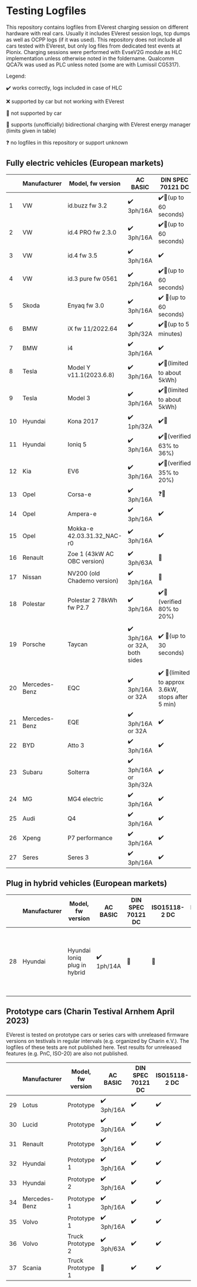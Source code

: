 # Testing Logfiles

This repository contains logfiles from EVerest charging session on different hardware with real cars.
Usually it includes EVerest session logs, tcp dumps as well as OCPP logs (if it was used).
This repository does not include all cars tested with EVerest, but only log files from dedicated test events at Pionix.
Charging sessions were performed with EvseV2G module as HLC implementation unless otherwise noted in the foldername.
Qualcomm QCA7k was used as PLC unless noted (some are with Lumissil CG5317).

Legend:

:heavy_check_mark: works correctly, logs included in case of HLC

❌ supported by car but not working with EVerest

:black_square_button: not supported by car

🔄 supports (unofficially) bidirectional charging with EVerest energy manager (limits given in table)

❓ no logfiles in this repository or support unknown

## Fully electric vehicles (European markets)

|     | Manufacturer  | Model, fw version           | AC BASIC                                      | DIN SPEC 70121 DC                                                | ISO15118-2 DC                             | ISO15118-2 AC                   | Comments                                                                                                                                  |
| --- | ------------- | --------------------------- | --------------------------------------------- | ---------------------------------------------------------------- | ----------------------------------------- | ------------------------------- | ----------------------------------------------------------------------------------------------------------------------------------------- |
| 1   | VW            | id.buzz fw 3.2              | :heavy_check_mark: 3ph/16A                    | :heavy_check_mark:🔄(up to 60 seconds)                            | ❓                                         | ❓                               | random MAC, 60s timeout in CurrentDemand                                                                                                  |
| 2   | VW            | id.4 PRO fw 2.3.0           | :heavy_check_mark: 3ph/16A                    | :heavy_check_mark:🔄(up to 60 seconds)                            | :heavy_check_mark:🔄(up to 60 seconds)     | :heavy_check_mark:              | random MAC, 60s timeout in CurrentDemand                                                                                                  |
| 3   | VW            | id.4 fw 3.5                 | :heavy_check_mark: 3ph/16A                    | :heavy_check_mark:                                               | :heavy_check_mark:                        | :heavy_check_mark:              | random MAC, 60s timeout in CurrentDemand                                                                                                  |
| 4   | VW            | id.3 pure fw 0561           | :heavy_check_mark: 2ph/16A                    | :heavy_check_mark:🔄(up to 60 seconds)                            | :heavy_check_mark:🔄(up to 60 seconds)     | :heavy_check_mark:              | random MAC, 60s timeout in CurrentDemand                                                                                                  |
| 5   | Skoda         | Enyaq fw 3.0                | :heavy_check_mark: 3ph/16A                    | :heavy_check_mark: 🔄(up to 60 seconds)                           | ❓🔄(up to 60 seconds)                      | :heavy_check_mark:              | random MAC, 60s timeout in CurrentDemand                                                                                                  |
| 6   | BMW           | iX fw 11/2022.64            | :heavy_check_mark: 3ph/32A                    | :heavy_check_mark:🔄(up to 5 minutes)                             | :heavy_check_mark:🔄(up to 5 minutes)      | ❓                               |                                                                                                                                           |
| 7   | BMW           | i4                          | :heavy_check_mark: 3ph/16A                    | :heavy_check_mark:                                               | ❓                                         | ❓                               |                                                                                                                                           |
| 8   | Tesla         | Model Y v11.1(2023.6.8)     | :heavy_check_mark: 3ph/16A                    | :heavy_check_mark:🔄(limited to about 5kWh)                       | :black_square_button:                     | :black_square_button:           |                                                                                                                                           |
| 9   | Tesla         | Model 3                     | :heavy_check_mark: 3ph/16A                    | :heavy_check_mark:🔄(limited to about 5kWh)                       | :black_square_button:                     | :black_square_button:           |                                                                                                                                           |
| 10  | Hyundai       | Kona 2017                   | :heavy_check_mark: 1ph/32A                    | :heavy_check_mark:🔄                                              | :black_square_button:                     | :black_square_button:           |                                                                                                                                           |
| 11  | Hyundai       | Ioniq 5                     | :heavy_check_mark: 3ph/16A                    | :heavy_check_mark:🔄(verified 63% to 36%)                         | :heavy_check_mark:🔄                       | :black_square_button:           |                                                                                                                                           |
| 12  | Kia           | EV6                         | :heavy_check_mark: 3ph/16A                    | :heavy_check_mark:🔄(verified 35% to 20%)                         | :heavy_check_mark:🔄                       | :black_square_button:           |                                                                                                                                           |
| 13  | Opel          | Corsa-e                     | :heavy_check_mark: 3ph/16A                    | ❓🔄                                                               | :black_square_button:                     | :black_square_button:           | Charger fw crashes with ISO-2 AC                                                                                                          |
| 14  | Opel          | Ampera-e                    | :heavy_check_mark: 3ph/16A                    | :heavy_check_mark:                                               | :black_square_button:                     | :black_square_button:           |                                                                                                                                           |
| 15  | Opel          | Mokka-e 42.03.31.32_NAC-r0  | :heavy_check_mark: 3ph/16A                    | :heavy_check_mark:                                               | :heavy_check_mark:                        | :black_square_button:           |                                                                                                                                           |
| 16  | Renault       | Zoe 1 (43kW AC OBC version) | :heavy_check_mark: 3ph/63A                    | :black_square_button:                                            | :black_square_button:                     | :black_square_button:           | high DC residual current, >10mA                                                                                                           |
| 17  | Nissan        | NV200 (old Chademo version) | :heavy_check_mark: 3ph/16A                    | :black_square_button:                                            | :black_square_button:                     | :black_square_button:           | Chademo not supported with EVerest yet                                                                                                    |
| 18  | Polestar      | Polestar 2 78kWh fw P2.7    | :heavy_check_mark: 3ph/16A                    | :heavy_check_mark:🔄 (verified 80% to 20%)                        | :heavy_check_mark:🔄 (verified 80% to 20%) | :black_square_button:           | ISO-2 AC: Car selects AC_single_phase_core and stops after ChargeParameterDiscoveryRes                                                    |
| 19  | Porsche       | Taycan                      | :heavy_check_mark: 3ph/16A or 32A, both sides | :heavy_check_mark: 🔄(up to 30 seconds)                           | :heavy_check_mark:                        | :heavy_check_mark: (both sides) | DC: <20s timeout in CableCheck, 30s timeout in CurrentDemand<br>Tested model had only AC port on drivers side and 800VDC+AC on other side |
| 20  | Mercedes-Benz | EQC                         | :heavy_check_mark: 3ph/16A or 32A             | :heavy_check_mark: 🔄(limited to approx 3.6kW, stops after 5 min) | :black_square_button:                     | :black_square_button:           | Discharging more then 3.6kW: car tries to limit discharging and eventually stops                                                          |
| 21  | Mercedes-Benz | EQE                         | :heavy_check_mark: 3ph/16A or 32A             | :heavy_check_mark:                                               | :heavy_check_mark:                        | :heavy_check_mark:              |                                                                                                                                           |
| 22  | BYD           | Atto 3                      | :heavy_check_mark: 3ph/16A                    | :heavy_check_mark:                                               | :heavy_check_mark:                        | :black_square_button:           |                                                                                                                                           |
| 23  | Subaru        | Solterra                    | :heavy_check_mark: 3ph/16A or 3ph/32A         | :heavy_check_mark:                                               | :heavy_check_mark:                        | :black_square_button:           | |
| 24  | MG        | MG4 electric                    | :heavy_check_mark: 3ph/16A         | :heavy_check_mark:                                               | :heavy_check_mark:                        | :black_square_button:           |       |
| 25  | Audi        | Q4                    | :heavy_check_mark: 3ph/16A         | :heavy_check_mark:                                               | :heavy_check_mark:                        | :heavy_check_mark:        |       |
| 26  | Xpeng        | P7 performance             | :heavy_check_mark: 3ph/16A         | :heavy_check_mark:                                               | :heavy_check_mark:                        | :black_square_button:           |       |
| 27  | Seres        | Seres 3             | :heavy_check_mark: 3ph/16A         | :heavy_check_mark:                                               | :heavy_check_mark:                        | :black_square_button:           | On AC ISO15118-2, the EV sends a CableCheck req in AC    |



## Plug in hybrid vehicles (European markets)
|     | Manufacturer | Model, fw version            | AC BASIC                   | DIN SPEC 70121 DC     | ISO15118-2 DC         | ISO15118-2 AC         | Comments                                                               |
| --- | ------------ | ---------------------------- | -------------------------- | --------------------- | --------------------- | --------------------- | ---------------------------------------------------------------------- |
| 28  | Hyundai      | Hyundai Ioniq plug in hybrid | :heavy_check_mark: 1ph/14A | :black_square_button: | :black_square_button: | :black_square_button: | Charger stops if 5% PWM presented and does not recover until replugged |

## Prototype cars (Charin Testival Arnhem April 2023)

EVerest is tested on prototype cars or series cars with unreleased firmware versions on testivals in regular intervals (e.g. organized by Charin e.V.). The logfiles of these tests are not published here. Test results for unreleased features (e.g. PnC, ISO-20) are also not published.

|     | Manufacturer  | Model, fw version | AC BASIC                   | DIN SPEC 70121 DC  | ISO15118-2 DC      | ISO15118-2 AC         | Comments |
| --- | ------------- | ----------------- | -------------------------- | ------------------ | ------------------ | --------------------- | -------- |
| 29  | Lotus         | Prototype         | :heavy_check_mark: 3ph/16A | :heavy_check_mark: | :heavy_check_mark: | :black_square_button: |          |
| 30  | Lucid         | Prototype         | :heavy_check_mark: 3ph/16A | :heavy_check_mark: | :heavy_check_mark: | :heavy_check_mark:    |          |
| 31  | Renault       | Prototype         | :heavy_check_mark: 3ph/16A | :heavy_check_mark: | :heavy_check_mark: | :heavy_check_mark:    |          |
| 32  | Hyundai       | Prototype 1       | :heavy_check_mark: 3ph/16A | :heavy_check_mark: | :heavy_check_mark: | :black_square_button: |          |
| 33  | Hyundai       | Prototype 2       | :heavy_check_mark: 3ph/16A | :heavy_check_mark: | :heavy_check_mark: | :black_square_button: |          |
| 34  | Mercedes-Benz | Prototype 1       | :heavy_check_mark: 3ph/16A | :heavy_check_mark: | :heavy_check_mark: | :heavy_check_mark:    |          |
| 35  | Volvo         | Prototype 1       | :heavy_check_mark: 3ph/16A | :heavy_check_mark: | :heavy_check_mark: | :black_square_button: |          |
| 36  | Volvo         | Truck Prototype 2       | :heavy_check_mark: 3ph/63A | :heavy_check_mark: | :heavy_check_mark: | :black_square_button: |          |
| 37  | Scania        | Truck Prototype 1       | :black_square_button:      | :heavy_check_mark: | :heavy_check_mark: | :black_square_button: |          |


